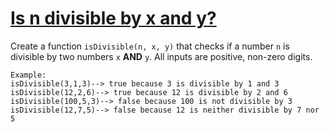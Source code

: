 # [Is n divisible by x and y?](https://www.codewars.com/kata/is-n-divisible-by-x-and-y "5545f109004975ea66000086")

Create a function `isDivisible(n, x, y)` that checks if a number `n` is divisible by two numbers `x` **AND** `y`. All inputs are positive, non-zero digits.

```
Example:
isDivisible(3,1,3)--> true because 3 is divisible by 1 and 3
isDivisible(12,2,6)--> true because 12 is divisible by 2 and 6
isDivisible(100,5,3)--> false because 100 is not divisible by 3
isDivisible(12,7,5)--> false because 12 is neither divisible by 7 nor 5
```
